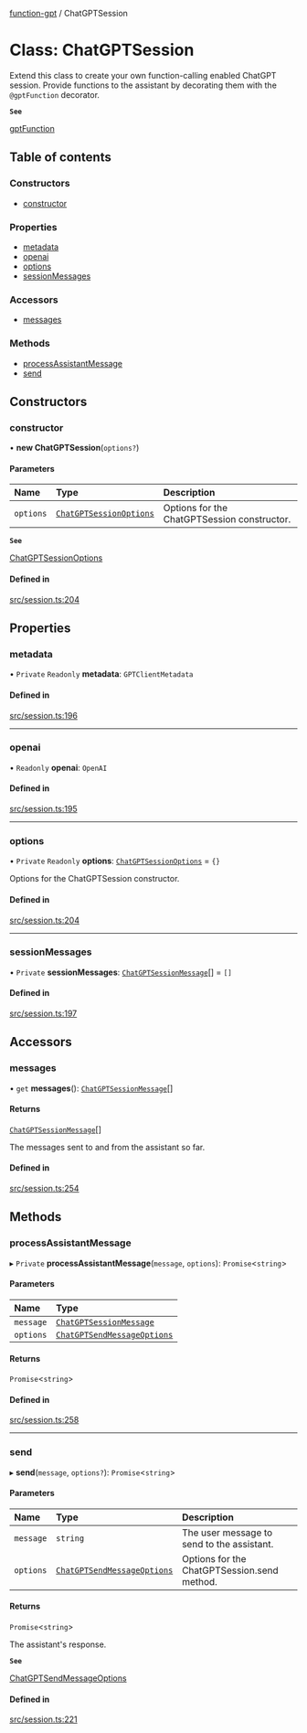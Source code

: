 [function-gpt](../README.md) / ChatGPTSession

# Class: ChatGPTSession

Extend this class to create your own function-calling enabled ChatGPT session.
Provide functions to the assistant by decorating them with the `@gptFunction` decorator.

**`See`**

[gptFunction](../README.md#gptfunction)

## Table of contents

### Constructors

- [constructor](ChatGPTSession.md#constructor)

### Properties

- [metadata](ChatGPTSession.md#metadata)
- [openai](ChatGPTSession.md#openai)
- [options](ChatGPTSession.md#options)
- [sessionMessages](ChatGPTSession.md#sessionmessages)

### Accessors

- [messages](ChatGPTSession.md#messages)

### Methods

- [processAssistantMessage](ChatGPTSession.md#processassistantmessage)
- [send](ChatGPTSession.md#send)

## Constructors

### constructor

• **new ChatGPTSession**(`options?`)

#### Parameters

| Name | Type | Description |
| :------ | :------ | :------ |
| `options` | [`ChatGPTSessionOptions`](../README.md#chatgptsessionoptions) | Options for the ChatGPTSession constructor. |

**`See`**

[ChatGPTSessionOptions](../README.md#chatgptsessionoptions)

#### Defined in

[src/session.ts:204](https://github.com/atinylittleshell/function-gpt/blob/04eb21b/src/session.ts#L204)

## Properties

### metadata

• `Private` `Readonly` **metadata**: `GPTClientMetadata`

#### Defined in

[src/session.ts:196](https://github.com/atinylittleshell/function-gpt/blob/04eb21b/src/session.ts#L196)

___

### openai

• `Readonly` **openai**: `OpenAI`

#### Defined in

[src/session.ts:195](https://github.com/atinylittleshell/function-gpt/blob/04eb21b/src/session.ts#L195)

___

### options

• `Private` `Readonly` **options**: [`ChatGPTSessionOptions`](../README.md#chatgptsessionoptions) = `{}`

Options for the ChatGPTSession constructor.

#### Defined in

[src/session.ts:204](https://github.com/atinylittleshell/function-gpt/blob/04eb21b/src/session.ts#L204)

___

### sessionMessages

• `Private` **sessionMessages**: [`ChatGPTSessionMessage`](../README.md#chatgptsessionmessage)[] = `[]`

#### Defined in

[src/session.ts:197](https://github.com/atinylittleshell/function-gpt/blob/04eb21b/src/session.ts#L197)

## Accessors

### messages

• `get` **messages**(): [`ChatGPTSessionMessage`](../README.md#chatgptsessionmessage)[]

#### Returns

[`ChatGPTSessionMessage`](../README.md#chatgptsessionmessage)[]

The messages sent to and from the assistant so far.

#### Defined in

[src/session.ts:254](https://github.com/atinylittleshell/function-gpt/blob/04eb21b/src/session.ts#L254)

## Methods

### processAssistantMessage

▸ `Private` **processAssistantMessage**(`message`, `options`): `Promise`<`string`\>

#### Parameters

| Name | Type |
| :------ | :------ |
| `message` | [`ChatGPTSessionMessage`](../README.md#chatgptsessionmessage) |
| `options` | [`ChatGPTSendMessageOptions`](../README.md#chatgptsendmessageoptions) |

#### Returns

`Promise`<`string`\>

#### Defined in

[src/session.ts:258](https://github.com/atinylittleshell/function-gpt/blob/04eb21b/src/session.ts#L258)

___

### send

▸ **send**(`message`, `options?`): `Promise`<`string`\>

#### Parameters

| Name | Type | Description |
| :------ | :------ | :------ |
| `message` | `string` | The user message to send to the assistant. |
| `options` | [`ChatGPTSendMessageOptions`](../README.md#chatgptsendmessageoptions) | Options for the ChatGPTSession.send method. |

#### Returns

`Promise`<`string`\>

The assistant's response.

**`See`**

[ChatGPTSendMessageOptions](../README.md#chatgptsendmessageoptions)

#### Defined in

[src/session.ts:221](https://github.com/atinylittleshell/function-gpt/blob/04eb21b/src/session.ts#L221)
